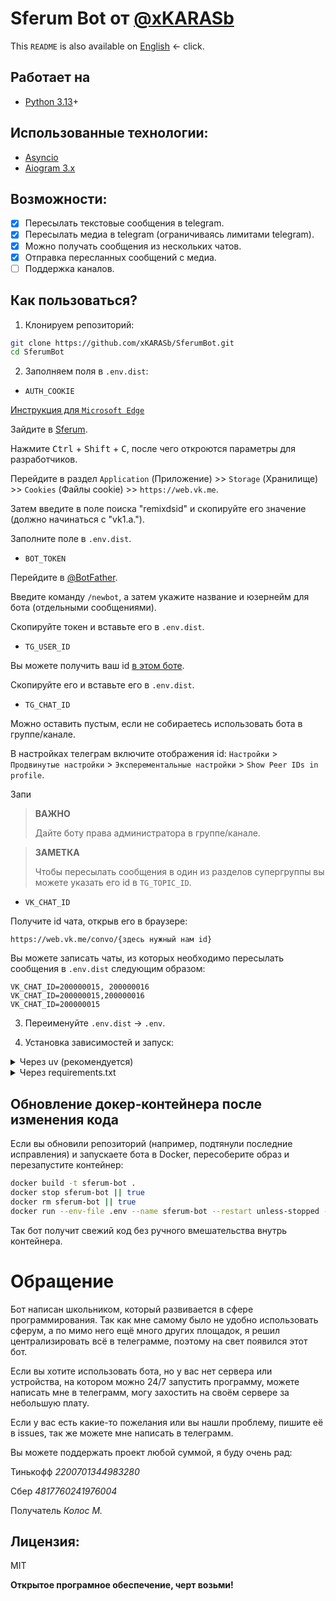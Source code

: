 # Sferum Bot от [@xKARASb](https://github.com/xKARASb)

This `README` is also available on [English](https://github.com/xKARASb/SferumBot/blob/main/README_EN.md) <- click.

## Работает на

- [Python 3.13](https://docs.python.org/3.13/)+

## Использованные технологии:

- [Asyncio](https://docs.python.org/3/library/asyncio.html)
- [Aiogram 3.x](https://docs.aiogram.dev/en/latest/)

## Возможности:

- [x] Пересылать текстовые сообщения в telegram.
- [x] Пересылать медиа в telegram (ограничиваясь лимитами telegram).
- [x] Можно получать сообщения из нескольких чатов.
- [x] Отправка пересланных сообщений с медиа.
- [ ] Поддержка каналов.

## Как пользоваться?

1. Клонируем репозиторий:

``` sh
git clone https://github.com/xKARASb/SferumBot.git
cd SferumBot
```

2. Заполняем поля в `.env.dist`:

- `AUTH_COOKIE`

[Инструкция для `Microsoft Edge`](https://github.com/xKARASb/SferumBot/issues/9)

Зайдите в [Sferum](https://web.vk.me/).

Нажмите <kbd>Ctrl</kbd> + <kbd>Shift</kbd> + <kbd>C</kbd>, после чего откроются параметры для разработчиков.

Перейдите в раздел `Application` (Приложение) >> `Storage` (Хранилище) >> `Cookies` (Файлы cookie) >> `https://web.vk.me`.

Затем введите в поле поиска "remixdsid" и скопируйте его значение (должно начинаться с "vk1.a.").

Заполните поле в `.env.dist`.

- `BOT_TOKEN`

Перейдите в [@BotFather](https://t.me/BotFather).

Введите команду `/newbot`, а затем укажите название и юзернейм для бота (отдельными сообщениями).

Скопируйте токен и вставьте его в `.env.dist`.

- `TG_USER_ID`

Вы можете получить ваш id [в этом боте](https://t.me/username_to_id_bot).

Скопируйте его и вставьте его в `.env.dist`.

- `TG_CHAT_ID`

Можно оставить пустым, если не собираетесь использовать бота в группе/канале.

В настройках телеграм включите отображения id: `Настройки` > `Продвинутые настройки` > `Эксперементальные настройки` > `Show Peer IDs in profile`.

Запи

> **ВАЖНО**
>
> Дайте боту права администратора в группе/канале.

> **ЗАМЕТКА**
>
> Чтобы пересылать сообщения в один из разделов супергруппы вы можете указать его id в `TG_TOPIC_ID`.

- `VK_CHAT_ID`

Получите id чата, открыв его в браузере:

```
https://web.vk.me/convo/{здесь нужный нам id}
```

Вы можете записать чаты, из которых необходимо пересылать сообщения в `.env.dist` следующим образом:

```
VK_CHAT_ID=200000015, 200000016
VK_CHAT_ID=200000015,200000016
VK_CHAT_ID=200000015
```

3. Переименуйте `.env.dist` -> `.env`.

4. Установка зависимостей и запуск:

<details>
<summary>Через uv (рекомендуется)</summary>

**Устанавливаем `uv` (если еще не установлен):**

Linux:

``` bash
curl -LsSf https://astral.sh/uv/install.sh | sh
```

Windows:

``` bash
powershell -ExecutionPolicy ByPass -c "irm https://astral.sh/uv/install.ps1 | iex"
```

**Запускаем:**

``` sh
uv run startup.py
```

</details>

<details>
<summary>Через requirements.txt</summary>

1. Созаём и активируем виртуальное окружение:

``` sh
python3 -m venv venv
. venv/bin/activate
```

> **ЗАМЕТКА**
>
> Вторая команда для Windows выглядит следющим образом:
>
> ```
> .\venv\Scripts\Activate
> ```

2. Установка необходимых пакетов:

``` sh
pip install -r requirements.txt
```

3. Запуск:

``` sh
python3 startup.py
```
</details>

## Обновление докер‑контейнера после изменения кода

Если вы обновили репозиторий (например, подтянули последние исправления) и запускаете бота в Docker, пересоберите образ и перезапустите контейнер:

``` sh
docker build -t sferum-bot .
docker stop sferum-bot || true
docker rm sferum-bot || true
docker run --env-file .env --name sferum-bot --restart unless-stopped -d sferum-bot
```

Так бот получит свежий код без ручного вмешательства внутрь контейнера.

# Обращение

Бот написан школьником, который развивается в сфере программирования. Так как мне самому было не удобно использовать сферум, а по мимо него ещё много других площадок, я решил централизировать всё в телеграмме, поэтому на свет появился этот бот.

Если вы хотите использовать бота, но у вас нет сервера или устройства, на котором можно 24/7 запустить программу, можете написать мне в телеграмм, могу захостить на своём сервере за небольшую плату.

Если у вас есть какие-то пожелания или вы нашли проблему, пишите её в issues, так же можете мне написать в телеграмм.

Вы можете поддержать проект любой суммой, я буду очень рад:
    
Тинькофф *2200701344983280*
    
Сбер *4817760241976004*
    
Получатель *Колос М.*

## Лицензия:

MIT

**Открытое програмное обеспечение, черт возьми!**
